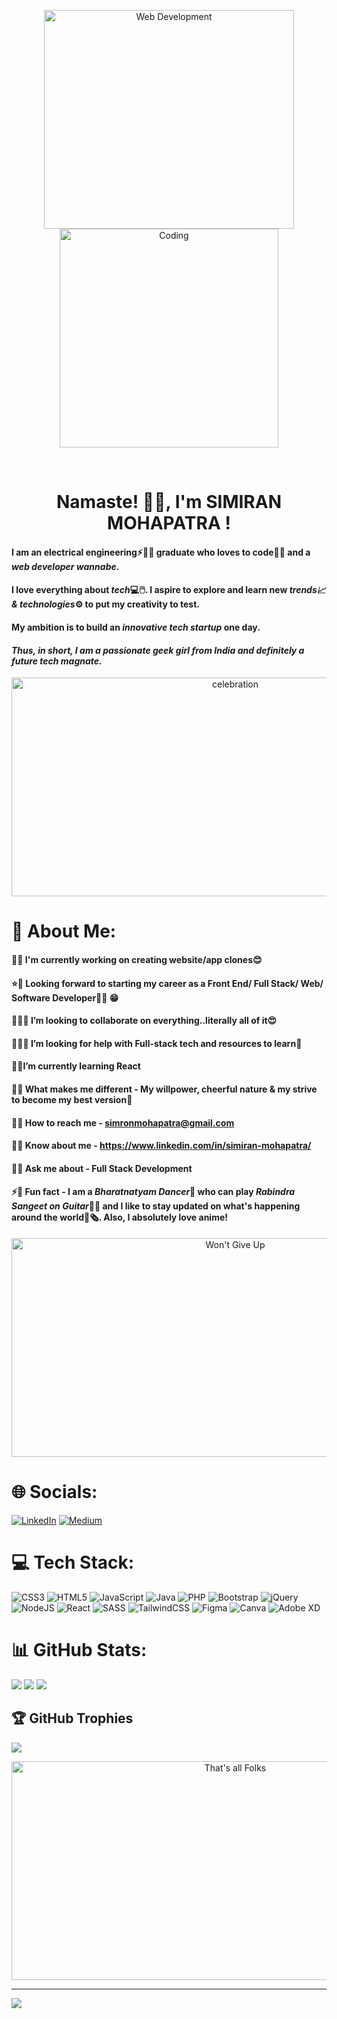 <p align="center"><img src="https://media.giphy.com/media/L8K62iTDkzGX6/giphy.gif" alt="Web Development" width="400px" height="350px">
<img src="https://media.giphy.com/media/L1R1tvI9svkIWwpVYr/giphy.gif" alt="Coding" width="350px" height="350px"></p><br>

<h1 align="center">Namaste! 🙏🏻, I'm SIMIRAN MOHAPATRA !</h1>

#### I am an electrical engineering⚡👩‍🔧 graduate who loves to code👩‍💻 and a **_web developer wannabe_**.<br>
#### I love everything about *tech*💻🖱️. I aspire to explore and learn new *trends📈  & technologies*⚙️ to put my creativity to test.<br>
#### My ambition is to build an *innovative tech startup* one day.<br>
#### **_Thus, in short, I am a passionate geek girl from India and definitely a future tech magnate._**

<p align="center"><img src="https://media.giphy.com/media/3og0ICmyySyzbmnxqE/giphy.gif" alt="celebration" width="700px" height="350px"></p>

# 💫 About Me:
#### 🔭👷‍ **I'm currently working on** creating website/app clones😊<br>
#### ⭐🤑 **Looking forward to starting my career** as a Front End/ Full Stack/ Web/ Software Developer👩‍💻 😁<br>
#### 👯🙋‍♀️ **I’m looking to collaborate on** everything..literally all of it😍 <br>
#### 🤝💁‍♀️ **I’m looking for help with** Full-stack tech and resources to learn🤔 <br>
#### 🌱🍃**I’m currently learning** React<br>
#### 🦄😎 **What makes me different** - My willpower, cheerful nature & my strive to become my best version🫡<br>
#### 📧📨 **How to reach me** - simronmohapatra@gmail.com<br>
#### 📄📖 **Know about me** - https://www.linkedin.com/in/simiran-mohapatra/<br>
#### 💬🌠 **Ask me about** - Full Stack Development<br>
#### ⚡🎉  **Fun fact** - I am a *Bharatnatyam Dancer*💃 who can play *Rabindra Sangeet on Guitar*🎸🎶 and I like to stay updated on what's happening around the world📰🗞. Also, I absolutely love anime!<br>

<p align="center"><img src="https://media.giphy.com/media/3og0IwXiJYUPo5PyFi/giphy.gif" alt="Won't Give Up" width="700px" height="350px"></p>

# 🌐 Socials:
[![LinkedIn](https://img.shields.io/badge/LinkedIn-%230077B5.svg?logo=linkedin&logoColor=white)](https://linkedin.com/in/simiran-mohapatra/)
[![Medium](https://img.shields.io/badge/Medium-12100E?logo=medium&logoColor=white)](https://medium.com/@simiran-mohapatra.medium.com)

# 💻 Tech Stack:
![CSS3](https://img.shields.io/badge/css3-%231572B6.svg?style=for-the-badge&logo=css3&logoColor=white) ![HTML5](https://img.shields.io/badge/html5-%23E34F26.svg?style=for-the-badge&logo=html5&logoColor=white) ![JavaScript](https://img.shields.io/badge/javascript-%23323330.svg?style=for-the-badge&logo=javascript&logoColor=%23F7DF1E) ![Java](https://img.shields.io/badge/java-%23ED8B00.svg?style=for-the-badge&logo=java&logoColor=white) ![PHP](https://img.shields.io/badge/php-%23777BB4.svg?style=for-the-badge&logo=php&logoColor=white) ![Bootstrap](https://img.shields.io/badge/bootstrap-%23563D7C.svg?style=for-the-badge&logo=bootstrap&logoColor=white) ![jQuery](https://img.shields.io/badge/jquery-%230769AD.svg?style=for-the-badge&logo=jquery&logoColor=white) ![NodeJS](https://img.shields.io/badge/node.js-6DA55F?style=for-the-badge&logo=node.js&logoColor=white) ![React](https://img.shields.io/badge/react-%2320232a.svg?style=for-the-badge&logo=react&logoColor=%2361DAFB) ![SASS](https://img.shields.io/badge/SASS-hotpink.svg?style=for-the-badge&logo=SASS&logoColor=white) ![TailwindCSS](https://img.shields.io/badge/tailwindcss-%2338B2AC.svg?style=for-the-badge&logo=tailwind-css&logoColor=white) 	![Figma](https://img.shields.io/badge/figma-%23F24E1E.svg?style=for-the-badge&logo=figma&logoColor=white) ![Canva](https://img.shields.io/badge/Canva-%2300C4CC.svg?style=for-the-badge&logo=Canva&logoColor=white) ![Adobe XD](https://img.shields.io/badge/Adobe%20XD-470137?style=for-the-badge&logo=Adobe%20XD&logoColor=#FF61F6)

# 📊 GitHub Stats:
![](https://github-readme-stats.vercel.app/api?username=Simiran987&theme=algolia&hide_border=false&include_all_commits=false&count_private=false)
![](https://github-readme-streak-stats.herokuapp.com/?user=Simiran987&theme=algolia&hide_border=false)
![](https://github-readme-stats.vercel.app/api/top-langs/?username=Simiran987&theme=algolia&hide_border=false&include_all_commits=false&count_private=false&layout=compact)

## 🏆 GitHub Trophies
![](https://github-profile-trophy.vercel.app/?username=Simiran987&theme=algolia&no-frame=false&no-bg=false&margin-w=4)

<p align="center"><img src="https://media.giphy.com/media/gwtaLLFaZ9dJLCfu3x/giphy.gif" alt="That's all Folks" width="700px" height="350px"></p>

---

[![](https://visitcount.itsvg.in/api?id=Simiran987&icon=0&color=1)](https://visitcount.itsvg.in)
